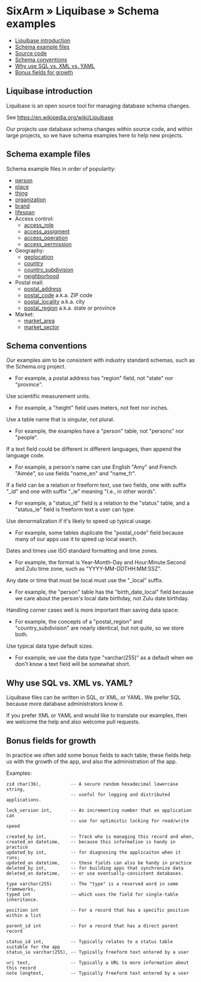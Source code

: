 # SixArm » Liquibase » Schema examples

* [Liquibase introduction](#liquibase-introduction)
* [Schema example files](#schema-example-files)
* [Source code](#source-code)
* [Schema conventions](#schema-conventions)
* [Why use SQL vs. XML vs. YAML](#why-use-sql-xml-yaml)
* [Bonus fields for growth](#bonus-fields-for-growth)


<h2><a name="liquibase-introduction">Liquibase introduction</a></h2>

Liquibase is an open source tool for managing database schema changes.

See https://en.wikipedia.org/wiki/Liquibase

Our projects use database schema changes within source code, and within large projects, so we have schema examples here to help new projects.


<h2><a name="schema-example-files">Schema example files</a></h2>

Schema example files in order of popularity:
* [person](person.sql)
* [place](place.sql)
* [thing](thing.sql)
* [organization](organization.sql)
* [brand](brand.sql)
* [lifespan](lifespan.sql)
* Access control:
  * [access_role](access_role.sql)
  * [access_assigment](access_assignment.sql)
  * [access_operation](access_operation.sql)
  * [access_permission](access_permission.sql)
* Geography:
  * [geolocation](geolocation.sql)
  * [country](country.sql)
  * [country_subdivision](country_subdivision.sql)
  * [neighborhood](neighborhood.sql)
* Postal mail:
  * [postal_address](postal_address.sql)
  * [postal_code](postal_code.sql) a.k.a. ZIP code
  * [postal_locality](postal_locality.sql) a.k.a. city
  * [postal_region](postal_region.sql) a.k.a. state or province
* Market:
  * [market_area](market_area.sql)
  * [market_sector](market_sector.sql)


<h2><a name="schema-conventions">Schema conventions</a></h2>

Our examples aim to be consistent with industry standard schemas, such as the Schema.org project.

  * For example, a postal address has "region" field, not "state" nor "province".

Use scientific measurement units.

  * For example, a "height" field uses meters, not feet nor inches.

Use a table name that is singular, not plural.

  * For example, the examples have a "person" table, not "persons" nor "people".

If a text field could be different in different languages, then append the language code.

  * For example, a person's name can use English "Amy" and French "Aimée", so use fields "name_en" and "name_fr".

If a field can be a relation or freeform text, use two fields, one with suffix "_id" and one with suffix "_ie" meaning "I.e., in other words".

  * For example, a "status_id" field is a relation to the "status" table, and a "status_ie" field is freeform text a user can type.

Use denormalization if it's likely to speed up typical usage.

  * For example, some tables duplicate the "postal_code" field because many of our apps use it to speed up local search.

Dates and times use ISO standard formatting and time zones.

  * For example, the format is Year-Month-Day and Hour:Minute:Second and Zulu time zone, such as "YYYY-MM-DDTHH:MM:SSZ".

Any date or time that must be local must use the "_local" suffix.

  * For example, the "person" table has the "birth_date_local" field because we care about the person's local date birthday, not Zulu date birthday.

Handling corner cases well is more important than saving data space:

  * For example, the concepts of a "postal_region" and "country_subdivision" are nearly identical, but not quite, so we store both.

Use typical data type default sizes.

  * For example, we use the data type "varchar(255)" as a default when we don't know a text field will be somewhat short.


<h2><a name="why-use-sql-xml-yaml">Why use SQL vs. XML vs. YAML?</a></h2>

Liquibase files can be written in SQL, or XML, or YAML. We prefer SQL because more database administrators know it.

If you prefer XML or YAML and would like to translate our examples, then we welcome the help and also welcome pull requests.


## Bonus fields for growth

In practice we often add some bonus fields to each table; these fields help us with the growth of the app, and also the administration of the app.

Examples:

    zid char(36),           -- A secure random hexadecimal lowercase string,
                            -- useful for logging and distributed applications.

    lock_version int,       -- An incrementing number that an application can
                            -- use for optimistic locking for read/write speed

    created_by int,         -- Track who is managing this record and when,
    created_on datetime,    -- because this information is handy in practice
    updated_by int,         -- for diagnosing the applicaiton when it runs;
    updated_on datetime,    -- these fields can also be handy in practice
    deleted_by int,         -- for building apps that synchronize data
    deleted_on datetime,    -- or use eventually-consistent databases.

    type varchar(255)       -- The "type" is a reserved word in some frameworks,
    typed int               -- which uses the field for single-table inheritance.

    position int            -- For a record that has a specific position within a list

    parent_id int           -- For a record that has a direct parent record

    status_id int,          -- Typically relates to a status table suitable for the app
    status_ie varchar(255), -- Typically freeform text entered by a user 

    uri text,               -- Typically a URL to more information about this record
    note longtext,          -- Typically freeform text entered by a user
